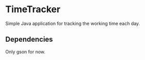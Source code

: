 # TimeTracker
Simple Java application for tracking the working time each day.

## Dependencies
Only gson for now.
